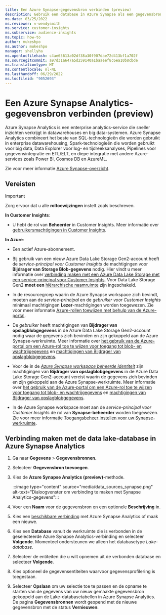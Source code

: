```yaml
---
title: Een Azure Synapse-gegevensbron verbinden (preview)
description: Gebruik een database in Azure Synapse als een gegevensbron in Dynamics 365 Customer Insights.
ms.date: 03/25/2022
ms.reviewer: v-wendysmith
ms.service: customer-insights
ms.subservice: audience-insights
ms.topic: how-to
author: mukeshpo
ms.author: mukeshpo
manager: shellyha
ms.openlocfilehash: c4ae65613a02df38a30f907dae72d413bf1a702f
ms.sourcegitcommit: a97d31a647a5d259140a1baaeef8c6ea10b8cbde
ms.translationtype: HT
ms.contentlocale: nl-NL
ms.lasthandoff: 06/29/2022
ms.locfileid: "9052693"
---
```

# <a name="connect-an-azure-synapse-analytics-data-source-preview"></a>Een Azure Synapse Analytics-gegevensbron verbinden (preview)

Azure Synapse Analytics is een enterprise analytics-service die sneller inzichten verkrijgt in datawarehouses en big data-systemen. Azure Synapse Analytics combineert het beste van SQL-technologieën die worden gebruikt in enterprise datawarehousing, Spark-technologieën die worden gebruikt voor big data, Data Explorer voor log- en tijdreeksanalyses, Pipelines voor gegevensintegratie en ETL/ELT, en diepe integratie met andere Azure-services zoals Power BI, Cosmos DB en AzureML.

Zie voor meer informatie [Azure Synapse-overzicht](/azure/synapse-analytics/overview-what-is).

## <a name="prerequisites"></a>Vereisten

> [!IMPORTANT]
> Zorg ervoor dat u alle **roltoewijzingen** instelt zoals beschreven.  

**In Customer Insights**:

* U hebt de rol van **Beheerder** in Customer Insights. Meer informatie over [gebruikersmachtigingen in Customer Insights](permissions.md#assign-roles-and-permissions).

**In Azure**:

- Een actief Azure-abonnement.

- Bij gebruik van een nieuw Azure Data Lake Storage Gen2-account heeft de *service-principal voor Customer Insights* de machtigingen voor **Bijdrager van Storage Blob-gegevens** nodig. Hier vindt u meer informatie over [verbinding maken met een Azure Data Lake Storage met een service-principal voor Customer Insights](connect-service-principal.md). Voor Data Lake Storage Gen2 **moet een** [hiërarchische naamruimte](/azure/storage/blobs/data-lake-storage-namespace) zijn ingeschakeld.

- In de resourcegroep waarin de Azure Synapse workspace zich bevindt, moeten aan de *service-principal* en de *gebruiker voor Customer Insights* minimaal machtigingen **Lezer**-machtigingen worden toegewezen. Zie voor meer informatie [Azure-rollen toewijzen met behulp van de Azure-portal](/azure/role-based-access-control/role-assignments-portal).

- De *gebruiker* heeft machtigingen van **Bijdrager van opslagblobgegevens** in de Azure Data Lake Storage Gen2-account nodig waar de gegevens zich bevinden en zijn gekoppeld aan de Azure Synapse-werkruimte. Meer informatie over [het gebruik van de Azure-portal om een Azure-rol toe te wijzen voor toegang tot blob- en wachtrijgegevens](/azure/storage/common/storage-auth-aad-rbac-portal) en [machtigingen van Bijdrager van opslagblobgegevens](/azure/role-based-access-control/built-in-roles#storage-blob-data-contributor).

- Voor de in de *[Azure Synapse workspace beheerde identiteit](/azure/synapse-analytics/security/synapse-workspace-managed-identity)* zijn machtigingen van **Bijdrager van opslagblobgegevens** in de Azure Data Lake Storage Gen2-account vereist waarin de gegevens zich bevinden en zijn gekoppeld aan de Azure Synapse-werkruimte. Meer informatie over [het gebruik van de Azure-portal om een Azure-rol toe te wijzen voor toegang tot blob- en wachtrijgegevens](/azure/storage/common/storage-auth-aad-rbac-portal) en [machtigingen van Bijdrager van opslagblobgegevens](/azure/role-based-access-control/built-in-roles#storage-blob-data-contributor).

- In de Azure Synapse workspace moet aan de *service-principal voor Customer Insights* de rol van **Synapse-beheerder** worden toegewezen. Zie voor meer informatie [Toegangsbeheer instellen voor uw Synapse-werkruimte](/azure/synapse-analytics/security/how-to-set-up-access-control).

## <a name="connect-to-the-data-lake-database-in-azure-synapse-analytics"></a>Verbinding maken met de data lake-database in Azure Synapse Analytics

1. Ga naar **Gegevens** > **Gegevensbronnen**.

1. Selecteer **Gegevensbron toevoegen**.

1. Kies de **Azure Synapse Analytics (preview)**-methode.

   :::image type="content" source="media/data_sources_synapse.png" alt-text="Dialoogvenster om verbinding te maken met Synapse Analytics-gegevens":::
  
1. Voer een **Naam** voor de gegevensbron en een optionele **Beschrijving** in.

1. Kies een [beschikbare verbinding](connections.md) met Azure Synapse Analytics of maak een nieuwe.

1. Kies een **Database** vanuit de werkruimte die is verbonden in de geselecteerde Azure Synapse Analytics-verbinding en selecteer **Volgende**. Momenteel ondersteunen we alleen het databasetype *Lake-database*.

1. Selecteer de entiteiten die u wilt opnemen uit de verbonden database en selecteer **Volgende**.

1. Kies optioneel de gegevensentiteiten waarvoor gegevensprofilering is toegestaan.

1. Selecteer **Opslaan** om uw selectie toe te passen en de opname te starten van de gegevens van uw nieuw gemaakte gegevensbron gekoppeld aan de Lake-databasetabellen in Azure Synapse Analytics. De pagina **Gegevensbronnen** wordt geopend met de nieuwe gegevensbron met de status **Vernieuwen**.

